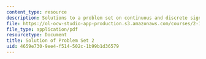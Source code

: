 ```yaml
---
content_type: resource
description: Solutions to a problem set on continuous and discrete signal processing.
file: https://ol-ocw-studio-app-production.s3.amazonaws.com/courses/2-161-signal-processing-continuous-and-discrete-fall-2008/4659e7309ee4f514502c1b99b1d36579_ps2soln.pdf
file_type: application/pdf
resourcetype: Document
title: Solution of Problem Set 2
uid: 4659e730-9ee4-f514-502c-1b99b1d36579
---
```

